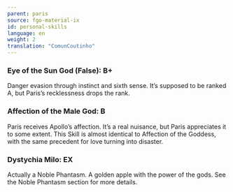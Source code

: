 ```yaml
---
parent: paris
source: fgo-material-ix
id: personal-skills
language: en
weight: 2
translation: "ComunCoutinho"
---
```


### Eye of the Sun God (False): B+

Danger evasion through instinct and sixth sense.
It’s supposed to be ranked A, but Paris’s recklessness drops the rank.

### Affection of the Male God: B

Paris receives Apollo’s affection.
It’s a real nuisance, but Paris appreciates it to some extent.
This Skill is almost identical to Affection of the Goddess, with the same precedent for love turning into disaster.

### Dystychia Milo: EX

Actually a Noble Phantasm.
A golden apple with the power of the gods.
See the Noble Phantasm section for more details.
